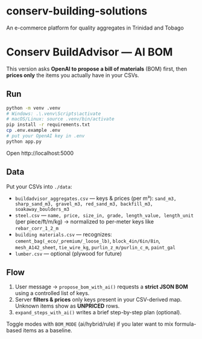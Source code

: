 # conserv-building-solutions
An e-commerce platform for quality aggregates in Trinidad and Tobago


# Conserv BuildAdvisor — AI BOM

This version asks **OpenAI to propose a bill of materials** (BOM) first, then **prices only** the items you actually have in your CSVs.

## Run
```bash
python -m venv .venv
# Windows: .\.venv\Scripts\activate
# macOS/Linux: source .venv/bin/activate
pip install -r requirements.txt
cp .env.example .env
# put your OpenAI key in .env
python app.py
```

Open http://localhost:5000

## Data
Put your CSVs into `./data`:
- `buildadvisor_aggregates.csv` — keys & prices (per m³): `sand_m3, sharp_sand_m3, gravel_m3, red_sand_m3, backfill_m3, soakaway_boulders_m3`
- `steel.csv` — `name, price, size_in, grade, length_value, length_unit` (per piece/ft/m/kg) → normalized to per-meter keys like `rebar_corr_1_2_m`
- `building materials.csv` — recognizes: `cement_bag(_eco/_premium/_loose_lb)`, `block_4in/6in/8in`, `mesh_A142_sheet`, `tie_wire_kg`, `purlin_z_m/purlin_c_m`, `paint_gal`
- `lumber.csv` — optional (plywood for future)

## Flow
1. User message → `propose_bom_with_ai()` requests a **strict JSON BOM** using a controlled list of keys.
2. Server **filters & prices** only keys present in your CSV-derived map. Unknown items show as **UNPRICED** rows.
3. `expand_steps_with_ai()` writes a brief step-by-step plan (optional).

Toggle modes with `BOM_MODE` (ai/hybrid/rule) if you later want to mix formula-based items as a baseline.
